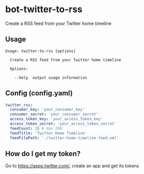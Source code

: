# bot-twitter-to-rss

Create a RSS feed from your Twitter home timeline

## Usage

```
Usage: twitter-to-rss [options]

  Create a RSS feed from your Twitter home timeline

  Options:

    --help  output usage information
```

## Config (config.yaml)

```yaml
twitter_rss:
  consumer_key: 'your_consumer_key'
  consumer_secret: 'your_consumer_secret'
  access_token_key: 'your_access_token_key'
  access_token_secret: 'your_access_token_secret'
  feedCount: 30 # max 200
  feedTitle: 'Twitter Home Timeline'
  feedFilePath: './twitter-home-timeline-feed.xml'
```

## How do I get my token?

Go to https://apps.twitter.com/, create an app and get its tokens
